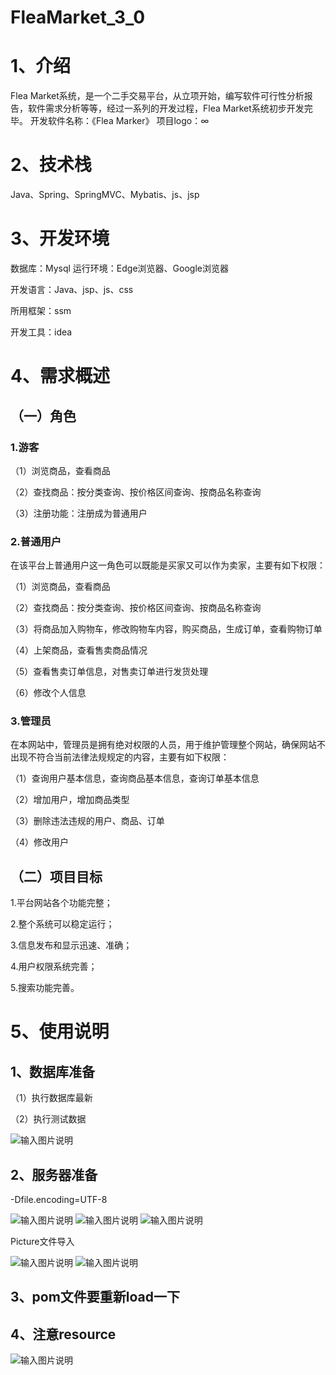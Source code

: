 # FleaMarket_3_0

# 1、介绍

Flea Market系统，是一个二手交易平台，从立项开始，编写软件可行性分析报告，软件需求分析等等，经过一系列的开发过程，Flea Market系统初步开发完毕。
开发软件名称：《Flea Marker》
项目logo：∞

# 2、技术栈

Java、Spring、SpringMVC、Mybatis、js、jsp

# 3、开发环境

数据库：Mysql
运行环境：Edge浏览器、Google浏览器

开发语言：Java、jsp、js、css

所用框架：ssm

开发工具：idea

# 4、需求概述

## （一）角色

### 1.游客

（1）浏览商品，查看商品

（2）查找商品：按分类查询、按价格区间查询、按商品名称查询

（3）注册功能：注册成为普通用户

### 2.普通用户

在该平台上普通用户这一角色可以既能是买家又可以作为卖家，主要有如下权限：

（1）浏览商品，查看商品

（2）查找商品：按分类查询、按价格区间查询、按商品名称查询

（3）将商品加入购物车，修改购物车内容，购买商品，生成订单，查看购物订单

（4）上架商品，查看售卖商品情况

（5）查看售卖订单信息，对售卖订单进行发货处理

（6）修改个人信息

### 3.管理员

在本网站中，管理员是拥有绝对权限的人员，用于维护管理整个网站，确保网站不出现不符合当前法律法规规定的内容，主要有如下权限：

（1）查询用户基本信息，查询商品基本信息，查询订单基本信息

（2）增加用户，增加商品类型

（3）删除违法违规的用户、商品、订单

（4）修改用户

## （二）项目目标

1.平台网站各个功能完整；

2.整个系统可以稳定运行；

3.信息发布和显示迅速、准确；

4.用户权限系统完善；

5.搜索功能完善。

# 5、使用说明

## 1、数据库准备

（1）执行数据库最新

（2）执行测试数据

![输入图片说明](https://foruda.gitee.com/images/1683977379452294481/e8f520a3_9964688.png "屏幕截图")

## 2、服务器准备

-Dfile.encoding=UTF-8

![输入图片说明](https://foruda.gitee.com/images/1683977360356896666/37136e01_9964688.png "屏幕截图")
![输入图片说明](https://foruda.gitee.com/images/1683977406673747926/967c51c9_9964688.png "屏幕截图")
![输入图片说明](https://foruda.gitee.com/images/1683977410738798601/27cfdb24_9964688.png "屏幕截图")

Picture文件导入

![输入图片说明](https://foruda.gitee.com/images/1683977415218702684/30602b82_9964688.png "屏幕截图")
![输入图片说明](https://foruda.gitee.com/images/1683977420125641364/529ef663_9964688.png "屏幕截图")

## 3、pom文件要重新load一下

## 4、注意resource

![输入图片说明](https://foruda.gitee.com/images/1683977424933955499/086c4b37_9964688.png "屏幕截图")

